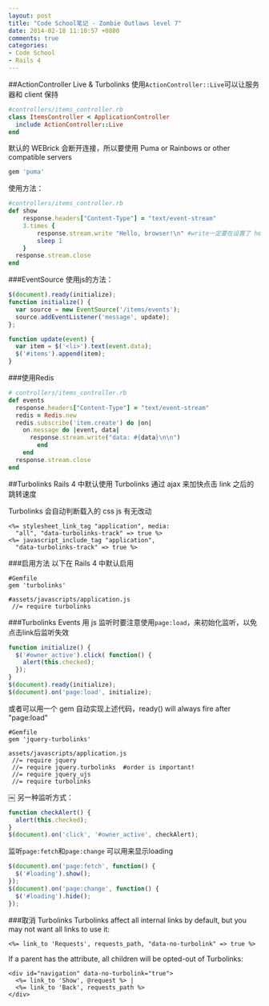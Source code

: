 ```yaml
---
layout: post
title: "Code School笔记 - Zombie Outlaws level 7"
date: 2014-02-18 11:10:57 +0800
comments: true
categories: 
- Code School
- Rails 4
---
```

##ActionController Live & Turbolinks
使用`ActionController::Live`可以让服务器和 client 保持
```ruby
#controllers/items_controller.rb
class ItemsController < ApplicationController
  include ActionController::Live
end
```
默认的 WEBrick 会断开连接，所以要使用  Puma or Rainbows or other compatible servers
```ruby
gem 'puma'
```
使用方法：
```ruby
#controllers/items_controller.rb
def show
	response.headers["Content-Type"] = "text/event-stream" 
	3.times {
		response.stream.write "Hello, browser!\n" #write一定要在设置了 headers 之后
		sleep 1 
	}
  response.stream.close
end
```

###EventSource
使用js的方法：
```javascript
$(document).ready(initialize);
function initialize() {
  var source = new EventSource('/items/events');
  source.addEventListener('message', update);
};

function update(event) {
  var item = $('<li>').text(event.data);
  $('#items').append(item);
}
```

###使用Redis
```ruby
# controllers/items_controller.rb
def events
  response.headers["Content-Type"] = "text/event-stream"
  redis = Redis.new
  redis.subscribe('item.create') do |on|
    on.message do |event, data|
      response.stream.write("data: #{data}\n\n")
		end 
	end
  response.stream.close
end
```

##Turbolinks
Rails 4 中默认使用 Turbolinks 通过 ajax 来加快点击 link 之后的跳转速度  

Turbolinks 会自动判断载入的 css js 有无改动
```
<%= stylesheet_link_tag "application", media:
  "all", "data-turbolinks-track" => true %>
<%= javascript_include_tag "application",
  "data-turbolinks-track" => true %>
```

###启用方法
以下在 Rails 4 中默认启用
```
#Gemfile
gem 'turbolinks' 

#assets/javascripts/application.js
 //= require turbolinks
```

###Turbolinks Events
用 js 监听时要注意使用`page:load`，来初始化监听，以免点击link后监听失效
```javascript
function initialize() {
  $('#owner_active').click( function() {
    alert(this.checked);
  });
}
$(document).ready(initialize);
$(document).on('page:load', initialize);
```

或者可以用一个 gem 自动实现上述代码，ready() will always fire after "page:load"
```
#Gemfile
gem 'jquery-turbolinks'

assets/javascripts/application.js
 //= require jquery
 //= require jquery.turbolinks  #order is important!
 //= require jquery_ujs
 //= require turbolinks
```
￼
另一种监听方式：
```javascript
function checkAlert() {
  alert(this.checked);
}
$(document).on('click', '#owner_active', checkAlert);
```

监听`page:fetch`和`page:change` 可以用来显示loading
```javascript
$(document).on('page:fetch', function() {
  $('#loading').show();
});
$(document).on('page:change', function() {
  $('#loading').hide();
});
```

###取消 Turbolinks
Turbolinks affect all internal links by default, but you may not want all links to use it:
```
<%= link_to 'Requests', requests_path, "data-no-turbolink" => true %>
```
If a parent has the attribute, all children will be opted-out of Turbolinks:
```
<div id="navigation" data-no-turbolink="true">
  <%= link_to 'Show', @request %> |
  <%= link_to 'Back', requests_path %>
</div>
```